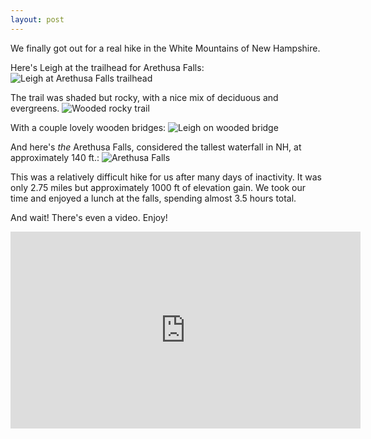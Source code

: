 ```yaml
---
layout: post
---
```

We finally got out for a real hike in the White Mountains of New Hampshire. 

Here's Leigh at the trailhead for Arethusa Falls: 
![Leigh at Arethusa Falls trailhead](https://lh3.googleusercontent.com/pw/ACtC-3eigYX0X8Nr2F5FaTQeJVZDbU4-_pVLM9BT40989nV7RmDfnwFaJyU6IZrkKgCtO8rvEJNeJsgHX2LDwLiqFMKEcXgPN0XeQIRH0g5lEBgIplqU3zmDscG-wyWj_CiiZCO9EDn0spfe6LBMMACw2yZinw=w800-no-tmp.jpg)

The trail was shaded but rocky, with a nice mix of deciduous and evergreens.
![Wooded rocky trail](https://lh3.googleusercontent.com/pw/ACtC-3fW8kh1zJeUm7cJd3ZcchEMcZkfxl6ZgG6ZMlbwTdWUvSyMvOWZq9OnogIFgFuh22TJzpzD61esFKiWY59WwAsvbHNpCWWkdLzUZWCk1vHDkEXjCfDrJiQErYkugTM4jSp9gGkcLgNE6v-vVLsA7z-d9Q=w800-no-tmp.jpg)

With a couple lovely wooden bridges:
![Leigh on wooded bridge](https://lh3.googleusercontent.com/pw/ACtC-3fPhV_kmf1-tBykgxJmHTowLbciQcLY-cWMWwe4842CY2OHDLtV9nS8vTlcnCIaF0P3h62OS015Xj4kGm6pzzcNE1-dJyylxRFO4lQzmxquoylUpFvtVaEDmCLRnRxP32GkIurvUvWsWPfPulGPzwI7ig=w800-no-tmp.jpg)

And here's *the* Arethusa Falls, considered the tallest waterfall in NH, at approximately 140 ft.:
![Arethusa Falls](https://lh3.googleusercontent.com/pw/ACtC-3cuJ7C0iA27D8nFgu1xA6ldudo5yPGyUnXGY1kcvF3H6WvC-c7d-NngIOjddQDydW1UADvTx4g-K6Url7nHttaW7e1fPQ6gix_6qwMgoK8mReWq1tTkxaOPkI4vytsoC50exKHTKGOt7ezVAcHCYfUDQg=w800-no-tmp.jpg)

This was a relatively difficult hike for us after many days of inactivity. It was only 2.75 miles but approximately 1000 ft of elevation gain. We took our time and enjoyed a lunch at the falls, spending almost 3.5 hours total.

And wait! There's even a video. Enjoy!
<iframe width="560" height="315" src="https://www.youtube-nocookie.com/embed/pA77jqBRPgU" frameborder="0" allow="autoplay; encrypted-media" allowfullscreen></iframe>


